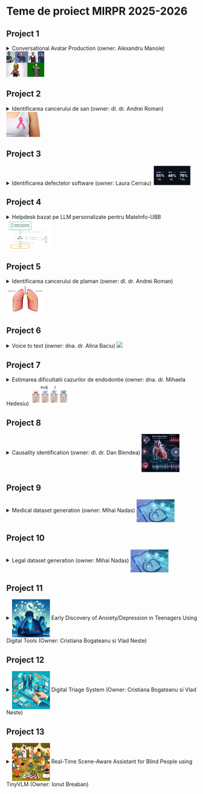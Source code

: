 
# Teme de proiect MIRPR 2025-2026


## Project 1 
<details>
    <summary> Conversational Avatar Production (owner: Alexandru Manole) 
    <img src="projects\avatar.webp" width="100">
    </summary>

### Conversational Avatar Production

#### Scop
Dezvoltarea unui sistem conversațional, care răspunde la întrebări textuale în mod vocal prin intermediul unui avatar. De ex.:
- UBB-bot care răspunde la întrebări despre UBB si are ca avatar imaginea lui Janos Bolyai
- Turing-bot care răspunde la întrebări despre AI si are ca avatar imaginea lui Alan Turing



#### Ideea de baza
În lumea digitală, interacțiunea cu avatare animate devine din ce în ce mai importantă, fie că vorbim despre asistenți virtuali, personaje din jocuri, educație interactivă sau prezentatori AI pentru conținut video generat automat. Totuși, crearea animațiilor realiste pentru vorbire și expresii faciale implică, de obicei, procese complexe și costisitoare, necesitând resurse considerabile. 
Folosind tehnici de Machine Learning, acest proces poate fi automatizat, permițând avatarelor să reproducă mișcările buzelor și expresiile faciale în timp real, pe baza unui input audio sau text. O astfel de tehnologie ar putea fi utilizată în crearea de consilieri virtuali  pentru procedura de admitere pentru cursuri online, ghidurilor interactive pentru muzee sau aplicații turistice, asistenților personalizați pentru servicii bancare și customer support, dar și în industria filmelor și jocurilor pentru generarea rapidă de personaje animate. Scopul este de a dezvolta și antrena un model AI capabil să genereze animații fluide și naturale, transformând interacțiunile virtuale într-o experiență mai autentică și captivantă. 

#### Bibliografie

În funcție de soluția elaborată, câteva cerințe parțiale ar fi utilizarea corectă a următoarelor:
- generarea de imagini folosind modele de tip Stable Diffusion, precum Flash Diffusion [paper](https://arxiv.org/pdf/2406.02347), [git](https://github.com/gojasper/flash-diffusion). Task-uri posibile:
    - utilizare model pre-antrenat cu aceasta arhitectura si comparare cu alte modele de Stable Diffusion.
    - antrenare de la 0 a unui model Flash Diffusion pe un set de date mic (e.g. cateva sute de imagini)
    - fine-tuning folosind LoRA
    - antrenarea Flash Diffuision pentru o retea care nu e prezentata pe git (e.g. ControlNet)

- recomandarile de la versiunea precedenta a bot-ului [link](https://github.com/lauradiosan/AI-UBB/blob/main/2024-2025/labs/projects.md)

</details>


## Project 2
<details>
    <summary> Identificarea cancerului de san  (owner: dl. dr. Andrei Roman) 
        <img src="projects\breastCancer.jpeg" width="100">
    </summary>

### Identificarea cancerului de san

#### Scop
Dezvoltarea unui sistem inteligent care să ajute medicii în diagnosticarea timpurie a cancerului de san.

#### Ideea de baza
Detectarea cancerului de sân în mamografii este o problemă critică în imagistica medicală și diagnostic. Interpretarea mamografiilor este provocatoare din cauza variațiilor în densitatea țesuturilor, a structurilor suprapuse și a diferențelor subtile dintre tumorile benigne și maligne. 
Această problemă trebuie rezolvată folosind un algoritm inteligent, deoarece examinarea manuală tradițională de către radiologi este consumatoare de timp și predispusă la erori umane. 

Plecand de la seturile de date cu mamografii, se vor folosii modele de AI bazate pe arhitecturi de tip Transformer/GNN pentru a identifica tumori maligne si benigne in imagini. Modelele folosite pot fi pre-antrenate pe alte seturi de date si fine-tunate pe setul de date cu mamografii.


#### Data
- MIAS [link](http://peipa.essex.ac.uk/info/mias.html)
- DDSM [link](http://www.eng.usf.edu/cvprg/Mammography/Database.html) or [link](https://www.cancerimagingarchive.net/collection/cbis-ddsm/)
- INbreast  [link](https://www.kaggle.com/datasets/tommyngx/inbreast2012)
- DBT - [link](https://www.cancerimagingarchive.net/collection/breast-cancer-screening-dbt/)

#### Bibliografie

- Graph CNNs 
    - PyG [link](https://github.com/pyg-team/pytorch_geometric) 
    - Graph Learning resources [link](https://snap.stanford.edu/graphlearning-workshop/)
    - GNNs for breast cancer - Chowa, S. S., Azam, S., Montaha, S., Payel, I. J., Bhuiyan, M. R. I., Hasan, M. Z., & Jonkman, M. (2023). Graph neural network-based breast cancer diagnosis using ultrasound images with optimized graph construction integrating the medically significant features. Journal of Cancer Research and Clinical Oncology, 149(20), 18039-18064. [link](https://pmc.ncbi.nlm.nih.gov/articles/PMC10725367/)
    - GNNs for breast cancer -  Agyekum, E. A., Kong, W., Ren, Y. Z., Issaka, E., Baffoe, J., Xian, W., ... & Shen, X. (2025). A comparative analysis of three graph neural network models for predicting axillary lymph node metastasis in early-stage breast cancer. Scientific Reports, 15(1), 13918. [link](https://www.nature.com/articles/s41598-025-97257-z)
- Transformers
    - Vit - Dosovitskiy, A. (2020). An image is worth 16x16 words: Transformers for image recognition at scale. arXiv preprint arXiv:2010.11929.
        [link](https://arxiv.org/pdf/2010.11929)
        - Code [link](https://github.com/google-research/vision_transformer) or HuggingFace models [link](https://huggingface.co/docs/transformers/en/model_doc/vit)
    - CrossViT - Chen, C. F. R., Fan, Q., & Panda, R. (2021). Crossvit: Cross-attention multi-scale vision transformer for image classification. In Proceedings of the IEEE/CVF international conference on computer vision (pp. 357-366). [link](https://openaccess.thecvf.com/content/ICCV2021/papers/Chen_CrossViT_Cross-Attention_Multi-Scale_Vision_Transformer_for_Image_Classification_ICCV_2021_paper.pdf)
        - Code [link](https://github.com/IBM/CrossViT)
    - DeiT - Touvron, H., Cord, M., Douze, M., Massa, F., Sablayrolles, A., & Jégou, H. (2020). Training data-efficient image transformers & distillation through attention. arXiv 2020. arXiv preprint arXiv:2012.12877, 2(3). \href{https://arxiv.org/abs/2012.12877v2}{link}
        - Code [link](https://github.com/facebookresearch/deit/tree/2aefd8fc8634d099c1495ce9dba2b6c6a921d611)
    - MammoViT - Al Mansour, A. G., Alshomrani, F., Alfahaid, A., & Almutairi, A. T. (2025). MammoViT: A Custom Vision Transformer Architecture for Accurate BIRADS Classification in Mammogram Analysis. Diagnostics, 15(3), 285 [link](https://www.mdpi.com/2075-4418/15/3/285)
    - Gutierrez-Cardenas, J. (2024). Breast Cancer Classification Through Transfer Learning with Vision Transformer, PCA, and Machine Learning Models. International Journal of Advanced Computer Science & Applications, 15(4). [link](https://www.proquest.com/docview/3060148581?fromopenview=true&pq-origsite=gscholar&sourcetype=Scholarly%20Journals)

</details>




## Project 3

<details>
    <summary> Identificarea defectelor software (owner: Laura Cernau) <img src="projects\code.jpg" width="100"> </summary>

### Identificarea defectelor software

#### Scop

Instrumentele AI îmbunătățesc productivitatea, dar degradează calitatea codului. 
Ultima analiză a [GitClear](https://www.gitclear.com/coding_on_copilot_data_shows_ais_downward_pressure_on_code_quality?utm_source=substack&utm_medium=email) asupra a 211 milioane de linii de cod a constatat că asistenții AI (cum ar fi Copilot) pot spori productivitatea, dar înrăutățesc calitatea codului. Aceasta arată un compromis clar: producem mai mult cod, dar bazele noastre de cod au mult mai multe duplicate și mai puține refactorizări.

#### Ideea de baza

Se va considera o baza de date cu mai multe proiecte software. Se va dezvolta un model de AI bazat pe LLM care sa identifice defectele software in codul sursa pe baza codului sursa si al metricilor de complexitate. 

Posibile versiuni de input pentru LLM (prin intermediul prompt-ului): 
- doar codul sursa al clasei curente, 
- codul sursa al clasei curente si codul sursa al claselor "parinte", 
- codul sursa al clasei curente si codul sursa al claselor "parinte", precum si metrici de complexitate asociate codului sursa (metrici precum complexitatea ciclomatica [link](https://d1wqtxts1xzle7.cloudfront.net/48213691/tse.1976.23383720160821-12832-sniirk-libre.pdf?1471767990=&response-content-disposition=inline%3B+filename%3DA_Complexity_Measure.pdf&Expires=1743369021&Signature=FrLxyskf0pTFRiM~Q30qykafb4a-m071sO87klcxqXqJBcRJGOYOZ5CY94KFjsADNciMoVd4CNwPVHiVkgcACxxV-V~Bod8D8eI1gP7q8sHR0a5qhrIhpfePgf54kCvxGbTP-dFu9YItw~E2FXb~PQRIfzL9BmczizOXSASL1To9qFYCVhJv9MT-CoTABaSPQ8T4-9ZFVzdPwgXFX3e3oRYjotU3EWC6HkdWUG0gRvmMqONAyLWrxY8xFU4m7PkVnmAasyN7G9L38-DBsF8AUJT6CpjFfvAaAigK0iv8TkFYzyfbR5pu97LLH5w622qHtRc9tuo~3Qu2J9SPO0JGSA__&Key-Pair-Id=APKAJLOHF5GGSLRBV4ZA), 
complexitatea cognitiva [link](https://www.researchgate.net/publication/313803215_Automated_tool_for_the_calculation_of_cognitive_complexity_of_a_software), Weighted methods per Class [link](https://www.researchgate.net/publication/313803215_Automated_tool_for_the_calculation_of_cognitive_complexity_of_a_software), Lack of Cohesion in Methods [link](https://www.researchgate.net/publication/313803215_Automated_tool_for_the_calculation_of_cognitive_complexity_of_a_software), Depth of inheritance tree [link](https://www.researchgate.net/publication/313803215_Automated_tool_for_the_calculation_of_cognitive_complexity_of_a_software), Halstead’s Metrics [link](https://books.google.ro/books/about/Elements_of_Software_Science.html?id=zPcmAAAAMAAJ&redir_esc=y), 
Size metrics - Lines of Code [link](https://www.researchgate.net/publication/328646564_On_the_correlation_between_testing_effort_and_software_complexity_metrics)) 


Output asteptat: defectele software identificate in codul sursa (daca clasa contine sau nu contine bug-uri, ce fel de bug contine)


#### Data
- Data [link](https://www.inf.szte.hu/~ferenc/pdf/FTL18-PROMISE-A%20public%20unified%20bug%20dataset%20for%20Java.pdf)


#### Bibliografie

- List of research papers focused on Large Language Models [link](https://github.com/PurCL/CodeLLMPaper/tree/main)

- Simões, I. R. D. S., & Venson, E. (2024, November). Evaluating Source Code Quality with Large Language Models: a comparative study. In Proceedings of the XXIII Brazilian Symposium on Software Quality (pp. 103-113).
[link](https://www.researchgate.net/publication/383119379_Evaluating_Source_Code_Quality_with_Large_Languagem_Models_a_comparative_study)

- Wadhwa, N., Pradhan, J., Sonwane, A., Sahu, S. P., Natarajan, N., Kanade, A., ... & Rajamani, S. (2024). Core: Resolving code quality issues using llms. Proceedings of the ACM on Software Engineering, 1(FSE), 789-811 [link](https://dl.acm.org/doi/pdf/10.1145/3643762)

- Jelodar, H., Meymani, M., & Razavi-Far, R. (2025). Large Language Models (LLMs) for Source Code Analysis: applications, models and datasets. arXiv preprint arXiv:2503.17502 [link](https://www.researchgate.net/publication/390143194_Large_Language_Models_LLMs_for_Source_Code_Analysis_applications_models_and_datasets)

- Fang, C., Miao, N., Srivastav, S., Liu, J., Zhang, R., Fang, R., ... & Homayoun, H. (2024). Large language models for code analysis: Do {LLMs} really do their job?. In 33rd USENIX Security Symposium (USENIX Security 24) (pp. 829-846) [link](https://www.usenix.org/system/files/sec24fall-prepub-2205-fang.pdf)

- Backström, O., & Kihlert, A. (2023). Code Quality and Large Language Models in Computer Science Education: Enhancing student-written code through ChatGPT [link](https://www.diva-portal.org/smash/get/diva2:1779791/FULLTEXT01.pdf)

</details>




## Project 4

<details>
    <summary> Helpdesk bazat pe LLM personalizate pentru MateInfo-UBB
<img src="projects/RAG.png" width="120"> </summary>

### Sistem automat pentru helpdesk bazat pe LLM

#### Scop
Dezvoltarea unui sistem inteligent care să poată să răspundă la întrebări folosind un LLM și o colecție de documente. 
Se doreste "specializarea" sistemului pentru intrebari din lumea informaticii.  

#### Ideea de baza

Dezvoltarea unui sistem de tip Retrieval-Augmented Generation (RAG) care să poată să răspundă la întrebări folosind un LLM și o colecție de documente. Sistemul va folosi un model de tip RAG pentru a căuta în colecția de documente și a genera răspunsuri la întrebările utilizatorilor. Se vor compara mai multe strategii de indexare/vectorizare (TF-IDF, embeddings, etc.), mai multe modele de LLMs (pre-trained si fine-tuned), mai multe metode de re-ranking pentru selectia documentelor,  mai multe metode de evaluare a raspunsurilor (evaluare umana si evaluare automata).


#### Data

- Public data [link](https://github.com/MoritzLaurer/rag-demo/tree/master)
- Private data - by request


#### Bibliografie

RAG backgrounds
- RAG demo [link](https://github.com/MoritzLaurer/rag-demo/tree/master)
- Example of building a RAG with LangChain [link](https://python.langchain.com/docs/tutorials/rag/)
- Lewis, P., Perez, E., Piktus, A., Petroni, F., Karpukhin, V., Goyal, N., ... & Kiela, D. (2020). Retrieval-augmented generation for knowledge-intensive nlp tasks. Advances in neural information processing systems, 33, 9459-9474 [link](https://arxiv.org/pdf/2005.11401)
- Better Customer Support Using Retrieval-Augmented Generation (RAG) at Thomson Reuters [link](https://medium.com/tr-labs-ml-engineering-blog/better-customer-support-using-retrieval-augmented-generation-rag-at-thomson-reuters-4d140a6044c3)
- Survey of different RAG systems [link](https://www.youtube.com/watch?v=mE7IDf2SmJg)
- RAG from scratch [link](https://www.freecodecamp.org/news/mastering-rag-from-scratch/)

Re-ranking: cross-ncoders, bi-encoders, multi-vector models, transformer-based rerankers (TinyBERT), graph-based rerankers (Graph Neural Networks)
- Lee, J., Bernier-Colborne, G., Maharaj, T., & Vajjala, S. (2024, June). Methods, Applications, and Directions of Learning-to-Rank in NLP Research. In Findings of the Association for Computational Linguistics: NAACL 2024 (pp. 1900-1917) [link](https://aclanthology.org/2024.findings-naacl.123.pdf)
- Abdallah, A., Piryani, B., Mozafari, J., Ali, M., & Jatowt, A. (2025). How Good are LLM-based Rerankers? An Empirical Analysis of State-of-the-Art Reranking Models. arXiv preprint arXiv:2508.16757 [link](https://arxiv.org/abs/2508.16757)
- Déjean, H., Clinchant, S., & Formal, T. (2024). A thorough comparison of cross-encoders and LLMs for reranking SPLADE. arXiv preprint arXiv:2403.10407 [link](https://arxiv.org/html/2403.10407v1)

LLM-based evaluation
- Liu, Y., Iter, D., Xu, Y., Wang, S., Xu, R., & Zhu, C. (2023). G-eval: NLG evaluation using gpt-4 with better human alignment. arXiv preprint arXiv:2303.16634 [link](https://arxiv.org/abs/2303.16634)
- Shen, C., Cheng, L., Nguyen, X. P., You, Y., & Bing, L. (2023). Large language models are not yet human-level evaluators for abstractive summarization. arXiv preprint arXiv:2305.13091 [link](https://arxiv.org/abs/2305.13091)

</details>

## Project 5

<details>
    <summary> Identificarea cancerului de plaman  (owner: dl. dr. Andrei Roman) 
    <img src="projects\lungCancer.jpeg" width="100">
    </summary>

### Identificarea cancerului de plaman

#### Scop
Dezvoltarea unui sistem inteligent care să ajute medicii în diagnosticarea timpurie a cancerului de plămân.

#### Ideea de baza

Deși cancerul pulmonar este recunoscut ca fiind cel mai mortal tip de cancer, un prognostic bun și un tratament eficient depind de detectarea timpurie a acestuia. Povara medicilor poate fi redusa cu ajutorul tehnicilor de AI care sunt esențiale în automatizarea diagnosticului și clasificării bolilor. De aceea, se dorește dezvoltarea unui sistem inteligent care să ajute medicii în diagnosticarea timpurie a cancerului de plămân. 

Se va urmari dezvoltarea unor modele inteligente capabine sa analizeze scanarile CT/PET si sa prezica diferiti biomarkeri tumorali folosind doar:
- 3D Segmented CT scans (maybe PET)
- Biopsy confirmed IHC markers (maybe genomic too)
- Age
- Gender
Scopul este construirea unei "biopsii virtuale" care să sprijine radiologii în timpul diagnosticului. 

Problema poate fi abordata ca o problema de clasificare multi-label. 



#### Data

- Chest CT-scane images [link](https://www.kaggle.com/datasets/mohamedhanyyy/chest-ctscan-images/data)
- Lung Image Database Consortium image collection (LIDC-IDRI) [link](https://www.cancerimagingarchive.net/collection/lidc-idri/)

#### Bibliografie

- Shao J, Ma J, Zhang S, Li J, Dai H, Liang S, Yu Y, Li W, Wang C. Radiogenomic System for Non-Invasive Identification of Multiple Actionable Mutations and PD-L1 Expression in Non-Small Cell Lung Cancer Based on CT Images. Cancers. 2022; 14(19):4823 [link](https://doi.org/10.3390/cancers14194823)
- Owens CA, Peterson CB, Tang C, Koay EJ, Yu W, et al. (2018) Lung tumor segmentation methods: Impact on the uncertainty of radiomics features for non-small cell lung cancer. PLOS ONE 13(10): e0205003 [link](https://doi.org/10.1371/journal.pone.0205003)
- Majumder S, Katz S, Kontos D, Roshkovan L. State of the art: radiomics and radiomics-related artificial intelligence on the road to clinical translation. BJR Open. 2023 Dec 12;6(1):tzad004. doi: 10.1093/bjro/tzad004. PMID: 38352179; PMCID: PMC10860524.
- Liu, J. A., Yang, I. Y., & Tsai, E. B. (2022). Artificial intelligence (AI) for lung nodules, from the AJR special series on AI applications. American Journal of Roentgenology, 219(5), 703-712. [link](https://ajronline.org/doi/10.2214/AJR.22.27487) 
- Gu, Y., Chi, J., Liu, J., Yang, L., Zhang, B., Yu, D., ... & Lu, X. (2021). A survey of computer-aided diagnosis of lung nodules from CT scans using deep learning. Computers in biology and medicine, 137, 104806. [link](https://www.sciencedirect.com/science/article/pii/S0010482521006004?casa_token=qhi8cSHcd5UAAAAA:iUwm4l441GNq0Ph2QQ8gW5tConmiyHUtm6ynRLEi1b7Io2HdL6qI0hSggNQPfHWn16XeO4FDNQ#sec4)
- Javed, R., Abbas, T., Khan, A. H., Daud, A., Bukhari, A., & Alharbey, R. (2024). Deep learning for lungs cancer detection: a review. Artificial Intelligence Review, 57(8), 197. [link](https://link.springer.com/article/10.1007/s10462-024-10807-1)
- Shatnawi, M. Q., Abuein, Q., & Al-Quraan, R. (2025). Deep learning-based approach to diagnose lung cancer using CT-scan images. Intelligence-Based Medicine, 11, 100188. [link](https://www.sciencedirect.com/science/article/pii/S2666521224000553#bib41)
- Hiraman, A., Viriri, S., & Gwetu, M. (2024). Lung tumor segmentation: a review of the state of the art. Frontiers in Computer Science, 6, 1423693. [link](https://www.frontiersin.org/journals/computer-science/articles/10.3389/fcomp.2024.1423693/full)
- Jayaram, J., Haw, S. C., Palanichamy, N., Anaam, E., & Kumar, S. (2025). A Systematic Review on Effectiveness and Contributions of Machine Learning and Deep Learning Methods in Lung Cancer Diagnosis and Classifications. International Journal of Computing, 17(1), 1-12. [link](https://iiict.uob.edu.bh/IJCDS/papers/1571032811.pdf)


</details>

## Project 6
<details>
    <summary> Voice to text  (owner: dna. dr. Alina Baciu) 
    <img src="projects\voice.avif" width="150">
    </summary>

### Automatizarea intocmirii fisei pacientului

#### Scop
Dezvoltarea unui sistem inteligent care să ajute medicii pentru a completa in mod automat fisa pacientului.

#### Ideea de baza

Munca medicilor este plina de provocari. Mai ales cand trebuie sa faca multe task-uri, uneori simultan, precum realizarea si citirea unei ecografii si inregistrarea observatiilor facute. De aceea este nevoie de un sistem inteligent care sa transforme informatia audio inregistrata de catre un medic in format text si sa completeze in mod automat rubricile dedicate din fisa pacientului.
Se va pleca de la inregistrari audio precum [aceasta](Projects/voice2text/test1.ogg), se vor converti in format text si se va compelta automat partea evidentiata cu galben din fisa pacientului, precum [aceasta](Projects/voice2text/patient1.odt) (informatiile respective se vor salva intr-un tabel/jason si apoi se vor exporta intr-un document word)



#### Data

- inregistrari audio [link](Projects/voice2text/test1.ogg) [link](Projects/voice2text/test2.ogg) [link](Projects/voice2text/test3.ogg)
- fisa pacientului [link](Projects/voice2text/patient1.odt)
 
#### Bibliografie

- [Whisper](https://openai.com/index/whisper/)
- [DeepSpeech](https://github.com/mozilla/DeepSpeech)
- [RobinASR](https://github.com/racai-ai/RobinASR) - for romanian
- [speech2text](https://huggingface.co/docs/transformers/model_doc/speech_to_text)
- [wav2vec](https://ai.meta.com/research/impact/wav2vec/)
- [wav2vec2](https://huggingface.co/docs/transformers/model_doc/wav2vec2)
- [romanian wav2vec2](https://huggingface.co/gigant/romanian-wav2vec2)
- [wavLM](https://huggingface.co/docs/transformers/model_doc/wavlm)



</details>

## Project 7
<details>
    <summary> Estimarea dificultatii cazurilor de endodontie (owner: dna. dr. Mihaela Hedesiu) 
    <img src="projects\endodontie.webp" width="100"> </summary>

### Identificarea dificultatii cazului de endodontie

#### Scop
Dezvoltarea unui sistem inteligent care sa estimeze dificultatea cazului de endodontie (daca trebuie trimis spre specialist sau nu). Diferentierea intre un tratament endodontic corect si unul incorect. Oferirea unui scor de corectitudine al tratamentului. 

#### Ideea de baza
Tratamentul endodontic presupune curățarea, modelarea și obturarea canalelor radiculare pentru prevenirea sau tratarea parodontitei apicale. Deși are o rată de succes ridicată (82–92%), pot apărea eșecuri cauzate de erori procedurale precum perforații apicale, blocaje sau obturații incorecte, care pot duce la complicații postoperatorii și pierderea dintelui. 
Complexitatea anatomică a coroanei și a canalelor radiculare crește riscul acestor erori, motiv pentru care evaluarea preoperatorie corectă și trimiterea cazurilor dificile către specialiști sunt esențiale. Ghidurile AAE oferă criterii standardizate pentru evaluarea dificultății, dar aplicarea lor manuală este consumatoare de timp și subiectivă.

Inteligența artificială promite automatizarea acestor evaluări. Studiul propus urmărește dezvoltarea unui instrument de diagnostic bazat pe radiografii periapicale, folosind deep learning pentru evaluarea standardizată a dificultății cazurilor endodontice.



#### Data

 
#### Bibliografie



</details>

## Project 8


<details>
    <summary> Causality identification (owner: dl. dr. Dan Blendea)  <img  style="vertical-align:middle" src="projects\causality.jpeg" alt="networks" width="100"/></summary>

### Scop
Identificarea cauzelor insuficientei mitrale [link](2024-2025\Projects\variabilitate.pdf)

### Ideea de baza

Plecand de la o ecografie cardiaca (in format DICOM) se doreste identificarea cauzelor insuficientei mitrale (Mitral Regurgitation - MR). Se va folosi un model AI bazat pe Graph-based CNN care va analiza ecografia, iar pe baza masuratorilor (volumul MR, volumul ventriculului stang, volumul atriului stang, volumul inelului mitral, etc) si vor identifica interdependentele existente intre aceste masuratori (efectuate de-a lungul a mai multe cicluri cardiace). [more details](variabilitate.pdf)



### TODOlist
1. Se va analiza evolutia individuala a masuratorilor in timp (pe parcursul mai multor cicluri cardiace) 
2. se va identifica interdependentele existente intre aceste masuratori
3. Se va dezvolta un model de estimare a cauzelor insuficientei mitrale pe baza masuratorilor ecografice si a interdependentelelor identificate


### Data
- tiny dataset [link](2025-2026\Projects\pacienti.xlsx)


### Bibliografie

- Jure Leskovec's lecture [link](https://web.stanford.edu/class/cs224w/index.html#schedule) and [package](https://www.pyg.org/)
- PyTorch geometric [library](https://pytorch-geometric.readthedocs.io/en/latest/) [docs1](https://arxiv.org/pdf/1903.02428) [docs2](https://proceedings.neurips.cc/paper_files/paper/2019/file/bdbca288fee7f92f2bfa9f7012727740-Paper.pdf)
- Neural Granger Causality [link](https://github.com/harpoonix/GC-xLSTM)
- Causality inspired GNNs [link](https://github.com/usail-hkust/Awesome-Causality-Inspired-GNNs)
- GNN for causality [link](https://arxiv.org/abs/2407.09378)
- Wang, L., Adiga, A., Chen, J., Sadilek, A., Venkatramanan, S., & Marathe, M. (2022, June). Causalgnn: Causal-based graph neural networks for spatio-temporal epidemic forecasting. In Proceedings of the AAAI conference on artificial intelligence (Vol. 36, No. 11, pp. 12191-12199). [link](https://arxiv.org/pdf/2312.12477)

</details>



## Project 9

<details>
    <summary> Medical dataset generation (owner: Mihai Nadas)  <img  style="vertical-align:middle" src="projects\medicalData.jpg" alt="networks" width="100"/></summary>

### Scop
Dezvoltarea unui corpus medical în limba română 

### Ideea de baza

Dezvoltarea unui corpus medical în limba română poate susține cercetarea în domeniul NLP medical. Se vor colecta, genera și structura date, apoi se vor testa modele de inteligență artificială pe sarcini precum extragerea simptomelor sau codificarea ICD-10. Proiectul se bazează pe o metodologie recentă aplicată în generarea de fabule [link](https://arxiv.org/pdf/2504.20605?), adaptată pentru domeniul medical.



### TODOlist
1. Colectare și curățare date reale
- Surse: articole științifice, ghiduri clinice, materiale educaționale, rapoarte publice.
- Activități: scraping, OCR (dacă e cazul), curățare lingvistică, anonimizare.

2. Definirea schemelor de reprezentare
- Structuri pentru note clinice, conversații, rezumate.
- Exemple: [Pacient] are simptome de ..., [Doctor] recomandă tratament cu ..., etc.

3. Generare sintetică (prompt engineering + LLM)
- Crearea de prompturi pentru generarea de texte medicale realiste.
- Validarea calității și diversității textelor generate.
- Posibilă utilizare de modele open-source (ex: LLaMA, Mistral) sau API-uri comerciale.

4. Structurare corpus final
- Organizare pe tipuri de documente.
- Etichetare (manuală sau automată) pentru sarcini NLP.

5. Aplicații NLP
- Extragere de simptome: NER medical.
- Codificare ICD-10: clasificare text.
- Sumarizare tratamente: modele de sumarizare extractivă/abstractivă.

### Data
- A list of Romanian NLP Datasets [link](https://github.com/AndyTheFactory/romanian-nlp-datasets)

- English-Romanian Medical Domain Parallel Corpora [link](https://www.futurebeeai.com/dataset/text-dataset/romanian-english-translated-parallel-corpus-for-medical-domain)

- Li, Y., Wu, S., Smith, C., Lo, T., & Liu, B. (2025, June). Improving clinical note generation from complex doctor-patient conversation. In Pacific-Asia Conference on Knowledge Discovery and Data Mining (pp. 209-221). Singapore: Springer Nature Singapore [link](https://arxiv.org/html/2408.14568v1)

### Bibliografie

Laparra, E., Mascio, A., Velupillai, S., & Miller, T. (2021). A review of recent work in transfer learning and domain adaptation for natural language processing of electronic health records. Yearbook of medical informatics, 30(01), 239-244 [link](https://www.thieme-connect.com/products/ejournals/pdf/10.1055/s-0041-1726522.pdf)

Mitrofan, M., & Tufiş, D. (2018, May). Bioro: The biomedical corpus for the romanian language. In Proceedings of the Eleventh International Conference on Language Resources and Evaluation (LREC 2018) [link](https://aclanthology.org/anthology-files/pdf/L/L18/L18-1191.pdf)

Mitrofan, M., Mititelu, V. B., & Mitrofan, G. (2019, August). Monero: a biomedical gold standard corpus for the romanian language. In Proceedings of the 18th BioNLP Workshop and Shared Task (pp. 71-79) [link](https://aclanthology.org/W19-5008.pdf)

Midrigan-Ciochina, L., Boyd, V., Sanchez-Ortega, L., Malancea_Malac, D., Midrigan, D., & Corina, D. P. (2020, May). Resources in underrepresented languages: Building a representative romanian corpus. In Proceedings of the Twelfth Language Resources and Evaluation Conference (pp. 3291-3296) [link](https://aclanthology.org/2020.lrec-1.402.pdf)

Nitu, M., & Dascălu, M. (2022). Natural Language Processing Tools for Romanian–Going Beyond a Low‑Resource Language. Interaction Design & Architecture (s), special issue. DOI, 10 [link](https://ixdea.org/wp-content/uploads/IxDEA_art/60/60_SP_1.pdf)

OpenLLM-Ro [link](https://openllm.ro/)

</details>


## Project 10

<details>
    <summary> Legal dataset generation (owner: Mihai Nadas)  <img  style="vertical-align:middle" src="projects\medicalData.jpg" alt="networks" width="100"/></summary>

### Scop
Dezvoltarea unui corpus de documente juridice 

### Ideea de baza

Construirea celui mai mare corpus de documente juridice românești (legi, hotărâri judecătorești, contracte, documente notariale), completat cu date sintetice. Pe baza acestuia, se pot antrena și evalua modele de limbaj de dimensiuni mici/medii, cu aplicații în clasificarea clauzelor contractuale, extragerea de entități sau sumarizare juridică.


### TODOlist
1. Colectare și curățare date reale

2. Definirea schemelor de reprezentare

3. Generare sintetică (prompt engineering + LLM)

4. Structurare corpus final

5. Aplicații NLP


### Data
- A list of Romanian NLP Datasets [link](https://github.com/AndyTheFactory/romanian-nlp-datasets)



### Bibliografie

motor de cautare juridic [link](https://www.wolterskluwer.com/ro-ro/solutions/sintact/Jurisprudenta-Hotarari-Judecatoresti)

portal legislativ [link](https://legislatie.just.ro/)

OpenLLM-Ro [link](https://openllm.ro/)

Midrigan-Ciochina, L., Boyd, V., Sanchez-Ortega, L., Malancea_Malac, D., Midrigan, D., & Corina, D. P. (2020, May). Resources in underrepresented languages: Building a representative romanian corpus. In Proceedings of the Twelfth Language Resources and Evaluation Conference (pp. 3291-3296) [link](https://aclanthology.org/2020.lrec-1.402.pdf)

Nitu, M., & Dascălu, M. (2022). Natural Language Processing Tools for Romanian–Going Beyond a Low‑Resource Language. Interaction Design & Architecture (s), special issue. DOI, 10 [link](https://ixdea.org/wp-content/uploads/IxDEA_art/60/60_SP_1.pdf)


</details>

## Project 11

<details>
    <summary> <img style="vertical-align:middle" src="images\anxiety.jpeg" alt="networks" width="100"/> Early Discovery of Anxiety/Depression in Teenagers Using Digital Tools (Owner: Cristiana Bogateanu si Vlad Neste)  </summary>

### Scop
Anxiety/Depression for teenagers - To enhance mental health support for teenagers by developing digital tools that can proactively identify signs of anxiety and depression. These tools aim to engage with adolescents in their digital environments—whether through chatbots, social media, video games, or other innovative platforms—to provide early intervention and emotional support. 

### Ideea de baza
The Early Discovery of Anxiety/Depression in Teenagers solution leverages digital platforms to identify and monitor mental health challenges among adolescents. The system combines multiple approaches, including AI-powered chatbots capable of conversational analysis, sentiment evaluation through social media interactions, and mental health assessments embedded in video game experiences. By engaging teenagers where they spend most of their time—whether online or gaming—the system aims to provide real-time insights and early warnings of anxiety or depression. This integrated solution offers a holistic approach, blending digital engagement with predictive analytics and personalized intervention strategies. 

<!-- ### TODOlist
1. Iteratia1
2. Iteratia2 -->
### Data
### Bibliografie

- [link](https://arxiv.org/abs/2402.16182)
- [link](https://www.ncbi.nlm.nih.gov/pmc/articles/PMC11025697/)
- [link](https://home.dartmouth.edu/news/2024/02/phone-app-uses-ai-detect-depression-facial-cues)
- [link](https://www.ncbi.nlm.nih.gov/pmc/articles/PMC9461333)
- [link](https://chatgpt.com/g/g-IMV77BDMO-depression)
- [link](https://www.sciencedirect.com/science/article/pii/S0001691824002877)
- [link](https://www.mdpi.com/1999-4893/16/12/543)
- DeepWell DTx - ideea of implementation ;) [link](https://www.deepwelldtx.com/)
</details>


## Project 12

<details>
    <summary>   <img style="vertical-align:middle" src="images\triage.jpeg" alt="networks" width="100"/> Digital Triage System (Owner: Cristiana Bogateanu si Vlad Neste) </summary>

### Scop
Digital Triage - To support individuals and healthcare providers by offering a smart system that helps identify the most appropriate healthcare professional based on an individual's symptoms, ensuring faster and more accurate access to the right medical care. 

### Ideea de baza
The Digital Triage System is designed to function as a companion that uses advanced AI-driven technologies to guide individuals through a series of questions regarding their symptoms and health concerns. By intelligently assessing the input, the system can accurately indicate potential conditions and recommend the appropriate type of healthcare provider, such as a specialist, general practitioner, or mental health professional. Leveraging machine learning algorithms and symptom databases, this solution optimizes the pathway to care, reducing diagnostic delays and improving health outcomes. 

 
<!-- ### TODOlist
1. Iteratia1
2. Iteratia2 -->
### Data
### Bibliografie
- [link](https://go.jamasoftware.com/the-rapid-rise-of-digital-health-technology.html?kw=digital%20technology%20in%20healthcare&cpn=11827675850&utm_source=google&utm_medium=cpc&utm_campaign=emea-search-medical-nonb&utm_adgroup=digital-health&utm_term=digital%20technology%20in%20healthcare&utm_content=582244983547&_bm=11827675850136122053649&gad_source=1&gclid=EAIaIQobChMIvNCu-u7piAMV0aqDBx0RsCSsEAAYAiAAEgIH1fD_BwE)
- [link](https://www.ncbi.nlm.nih.gov/pmc/articles/PMC9794085/)
- [link](https://infermedica.com/solutions/triage)
- [link](https://transform.england.nhs.uk/key-tools-and-info/digital-playbooks/gastroenterology-digital-playbook/using-intelligent-automation-to-improve-the-triage-and-referral-management-pathway/)
- [link](https://www.sciencedirect.com/science/article/abs/pii/S0738399123004573)
- [link](https://www.ncbi.nlm.nih.gov/pmc/articles/PMC11158416/)
- [link](https://www.frontiersin.org/journals/digital-health/articles/10.3389/fdgth.2023.1297073/full)
- [link](https://xby2.com/case-studies/next-gen-ai-powered-emergency-triage/)
- [link](https://aws.amazon.com/ai/generative-ai/?gclid=EAIaIQobChMI7eOCjO_piAMVtpCDBx21lxHOEAAYASAAEgL_f_D_BwE&trk=718bb85a-f217-4294-bf55-ee86400cb863&sc_channel=ps&ef_id=EAIaIQobChMI7eOCjO_piAMVtpCDBx21lxHOEAAYASAAEgL_f_D_BwE:G:s&s_kwcid=AL!4422!3!686079230781!p!!g!!generative%20ai%20applications!20901655430!157427215859)
- [link](https://www.youtube.com/watch?v=S1E8jQofS_Y)
- [link](https://www.youtube.com/watch?v=yaTg9bNUeE8)
- [link](https://www.youtube.com/watch?v=c9hThlZNU0o)
- [link](https://www.clearstep.health/blog/generative-ai-in-healthcare-safely-harness-its-power-with-clinically-validated-virtual-triage)
- [link](https://medium.com/columbia-journal-of-science-tech-ethics-and-policy/harnessing-the-power-of-ai-in-emergency-triage-a-paradigm-shift-0af7786948bd_
- [link](https://618media.com/en/blog/claude-ai-in-healthcare-applications/)
- [link](https://www.sciencedirect.com/science/article/pii/S2589750024000979)

</details>




## Project 13
<details>
    <summary> <img  style="vertical-align:middle" src="images\elderly.jpeg" alt="networks" width="100"/> Real-Time Scene-Aware Assistant for Blind People using TinyVLM  (Owner: Ionut Breaban)  </summary>

### Scop

Asistent conștient de scenă în timp real pentru persoanele nevăzătoare, utilizând TinyVLM – sau cazuri de utilizare și soluții adiacente

Acesta oferă asistență prin generarea de descrieri ale scenei, inclusiv elemente dinamice și scenarii complexe, ajutând persoanele nevăzătoare să interacționeze mai complet cu mediul înconjurător.

 

### Ideea de baza
Proiectul propune dezvoltarea unui sistem inteligent de asistență vizuală destinat persoanelor nevăzătoare, utilizând TinyVLM – un model eficient de tip Vision-Language, optimizat pentru dispozitive cu resurse limitate. Sistemul are capacitatea de a analiza în timp real mediul înconjurător și de a genera descrieri detaliate și relevante în limbaj natural, facilitând astfel o interacțiune mai sigură și mai autonomă cu spațiul din jur. 
Modelul este capabil să interpreteze scene complexe, să identifice elemente dinamice și să răspundă la întrebări vizuale, oferind suport în activități precum navigarea urbană, orientarea în spații necunoscute sau evitarea obstacolelor. 

Soluția propusă valorifică avantajele TinyVLM – dimensiune redusă, eficiență computațională și capacitate de raționament vizual – pentru a crea un instrument accesibil, scalabil și ușor de integrat în viața de zi cu zi a persoanelor cu deficiențe de vedere. Proiectul are un puternic impact social, contribuind la incluziunea digitală și la îmbunătățirea calității vieții prin tehnologii AI de ultimă generație.
 
<!-- ### TODOlist
1. Iteratia1
2. Iteratia2 -->
### Data

- SANPO [link](https://research.google/blog/sanpo-a-scene-understanding-accessibility-navigation-pathfinding-obstacle-avoidance-dataset/)

- merged dataset [link](https://huggingface.co/datasets/mlevytskyi/blind-people-scene-descriptions)


### Bibliografie
- Vision Language Models (VLMs) [link1](https://www.nvidia.com/en-us/glossary/vision-language-models/) [link2](https://huggingface.co/blog/vlms) [link3](https://huggingface.co/blog/vlms-2025)
- Tiny VLM [paper(https://openreview.net/pdf?id=lVIkk8p6RN) [code](https://github.com/anananan116/TinyVLM)



</details>


